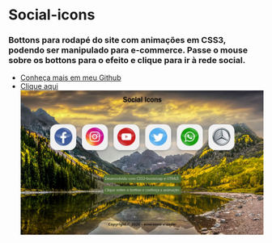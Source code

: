 # Social-icons #
### Bottons para rodapé do site com animações em CSS3, podendo ser manipulado para e-commerce. Passe o mouse sobre os bottons para o efeito e clique para ir à rede social. ###
* [Conheça mais em meu Github](https://emersonn-e-coder.github.io/)
* [Clique aqui](https://emersonn-e-coder.github.io/Social-icons/)
![](https://github.com/emersonn-e-coder/Social-icons/blob/master/paper.jpg)
 
